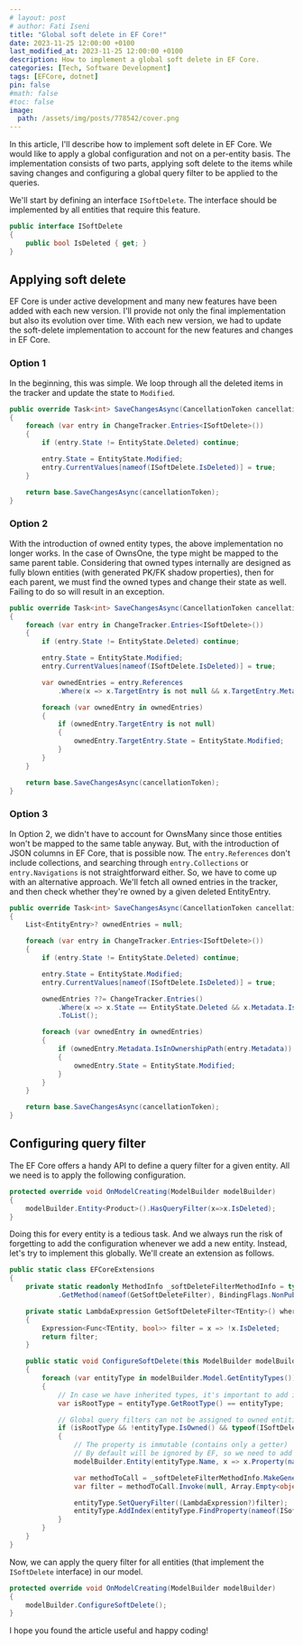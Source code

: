 ```yaml
---
# layout: post
# author: Fati Iseni
title: "Global soft delete in EF Core!"
date: 2023-11-25 12:00:00 +0100
last_modified_at: 2023-11-25 12:00:00 +0100
description: How to implement a global soft delete in EF Core.
categories: [Tech, Software Development]
tags: [EFCore, dotnet]
pin: false
#math: false
#toc: false
image:
  path: /assets/img/posts/778542/cover.png
---
```

In this article, I'll describe how to implement soft delete in EF Core. We would like to apply a global configuration and not on a per-entity basis. The implementation consists of two parts, applying soft delete to the items while saving changes and configuring a global query filter to be applied to the queries.

We'll start by defining an interface `ISoftDelete`. The interface should be implemented by all entities that require this feature.

```csharp
public interface ISoftDelete
{
    public bool IsDeleted { get; }
}
```

## Applying soft delete

EF Core is under active development and many new features have been added with each new version. I'll provide not only the final implementation but also its evolution over time. With each new version, we had to update the soft-delete implementation to account for the new features and changes in EF Core.

### Option 1
In the beginning, this was simple. We loop through all the deleted items in the tracker and update the state to `Modified`.

```csharp
public override Task<int> SaveChangesAsync(CancellationToken cancellationToken = default)
{
    foreach (var entry in ChangeTracker.Entries<ISoftDelete>())
    {
        if (entry.State != EntityState.Deleted) continue;

        entry.State = EntityState.Modified;
        entry.CurrentValues[nameof(ISoftDelete.IsDeleted)] = true;
    }

    return base.SaveChangesAsync(cancellationToken);
}
```

### Option 2
With the introduction of owned entity types, the above implementation no longer works. In the case of OwnsOne, the type might be mapped to the same parent table. Considering that owned types internally are designed as fully blown entities (with generated PK/FK shadow properties), then for each parent, we must find the owned types and change their state as well. Failing to do so will result in an exception.

```csharp
public override Task<int> SaveChangesAsync(CancellationToken cancellationToken = default)
{
    foreach (var entry in ChangeTracker.Entries<ISoftDelete>())
    {
        if (entry.State != EntityState.Deleted) continue;

        entry.State = EntityState.Modified;
        entry.CurrentValues[nameof(ISoftDelete.IsDeleted)] = true;

        var ownedEntries = entry.References
            .Where(x => x.TargetEntry is not null && x.TargetEntry.Metadata.IsOwned());

        foreach (var ownedEntry in ownedEntries)
        {
            if (ownedEntry.TargetEntry is not null)
            {
                ownedEntry.TargetEntry.State = EntityState.Modified;
            }
        }
    }

    return base.SaveChangesAsync(cancellationToken);
}
```

### Option 3
In Option 2, we didn't have to account for OwnsMany since those entities won't be mapped to the same table anyway. But, with the introduction of JSON columns in EF Core, that is possible now. The `entry.References` don't include collections, and searching through `entry.Collections` or `entry.Navigations` is not straightforward either. So, we have to come up with an alternative approach. We'll fetch all owned entries in the tracker, and then check whether they're owned by a given deleted EntityEntry.

```csharp
public override Task<int> SaveChangesAsync(CancellationToken cancellationToken = default)
{
    List<EntityEntry>? ownedEntries = null;

    foreach (var entry in ChangeTracker.Entries<ISoftDelete>())
    {
        if (entry.State != EntityState.Deleted) continue;

        entry.State = EntityState.Modified;
        entry.CurrentValues[nameof(ISoftDelete.IsDeleted)] = true;

        ownedEntries ??= ChangeTracker.Entries()
            .Where(x => x.State == EntityState.Deleted && x.Metadata.IsOwned())
            .ToList();

        foreach (var ownedEntry in ownedEntries)
        {
            if (ownedEntry.Metadata.IsInOwnershipPath(entry.Metadata))
            {
                ownedEntry.State = EntityState.Modified;
            }
        }
    }

    return base.SaveChangesAsync(cancellationToken);
}
```

## Configuring query filter
The EF Core offers a handy API to define a query filter for a given entity. All we need is to apply the following configuration.

```csharp
protected override void OnModelCreating(ModelBuilder modelBuilder)
{
    modelBuilder.Entity<Product>().HasQueryFilter(x=>x.IsDeleted);
}
```

Doing this for every entity is a tedious task. And we always run the risk of forgetting to add the configuration whenever we add a new entity. Instead, let's try to implement this globally. We'll create an extension as follows.

```csharp
public static class EFCoreExtensions
{
    private static readonly MethodInfo _softDeleteFilterMethodInfo = typeof(EFCoreExtensions)
            .GetMethod(nameof(GetSoftDeleteFilter), BindingFlags.NonPublic | BindingFlags.Static)!;

    private static LambdaExpression GetSoftDeleteFilter<TEntity>() where TEntity : class, ISoftDelete
    {
        Expression<Func<TEntity, bool>> filter = x => !x.IsDeleted;
        return filter;
    }

    public static void ConfigureSoftDelete(this ModelBuilder modelBuilder)
    {
        foreach (var entityType in modelBuilder.Model.GetEntityTypes())
        {
            // In case we have inherited types, it's important to add it only for roots.
            var isRootType = entityType.GetRootType() == entityType;

            // Global query filters can not be assigned to owned entities, so we'll exclude them too.
            if (isRootType && !entityType.IsOwned() && typeof(ISoftDelete).IsAssignableFrom(entityType.ClrType))
            {
                // The property is immutable (contains only a getter)
                // By default will be ignored by EF, so we need to add it to the model explicitly.
                modelBuilder.Entity(entityType.Name, x => x.Property(nameof(ISoftDelete.IsDeleted)));

                var methodToCall = _softDeleteFilterMethodInfo.MakeGenericMethod(entityType.ClrType);
                var filter = methodToCall.Invoke(null, Array.Empty<object>());

                entityType.SetQueryFilter((LambdaExpression?)filter);
                entityType.AddIndex(entityType.FindProperty(nameof(ISoftDelete.IsDeleted))!);
            }
        }
    }
}
```

Now, we can apply the query filter for all entities (that implement the `ISoftDelete` interface) in our model.

```csharp
protected override void OnModelCreating(ModelBuilder modelBuilder)
{
    modelBuilder.ConfigureSoftDelete();
}
```

I hope you found the article useful and happy coding!